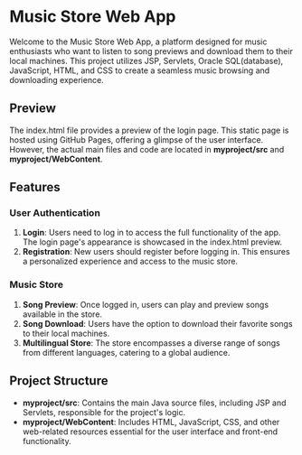# Music Store Web App

Welcome to the Music Store Web App, a platform designed for music enthusiasts who want to listen to song previews and download them to their local machines. This project utilizes JSP, Servlets, Oracle SQL(database), JavaScript, HTML, and CSS to create a seamless music browsing and downloading experience.

## Preview ##

The index.html file provides a preview of the login page. This static page is hosted using GitHub Pages, offering a glimpse of the user interface. However, the actual main files and code are located in **myproject/src** and **myproject/WebContent**.

## Features ##

### User Authentication

1. **Login**: Users need to log in to access the full functionality of the app. The login page's appearance is showcased in the index.html preview.
2. **Registration**: New users should register before logging in. This ensures a personalized experience and access to the music store.

### Music Store

1. **Song Preview**: Once logged in, users can play and preview songs available in the store.
2. **Song Download**: Users have the option to download their favorite songs to their local machines.
3. **Multilingual Store**: The store encompasses a diverse range of songs from different languages, catering to a global audience.

## Project Structure

* **myproject/src**: Contains the main Java source files, including JSP and Servlets, responsible for the project's logic.
* **myproject/WebContent**: Includes HTML, JavaScript, CSS, and other web-related resources essential for the user interface and front-end functionality.
